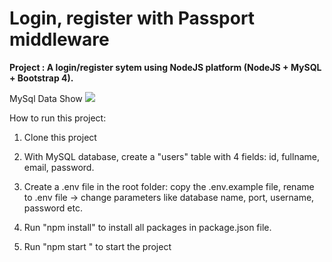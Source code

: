 # Login, register with Passport middleware

**Project : A login/register sytem using NodeJS platform (NodeJS + MySQL + Bootstrap 4).**

MySql Data Show
<img src="![image](https://user-images.githubusercontent.com/106422008/182209476-5283f8b0-116d-4782-9103-b371dbd573b5.png)
">

How to run this project: 

1. Clone this project

2. With MySQL database, create a "users" table with 4 fields: id, fullname, email, password.

3. Create a .env file in the root folder: copy the .env.example file, rename to .env file -> change parameters like database name, port, username, password etc.

4. Run "npm install" to install all packages in package.json file.

5. Run "npm start " to start the project
